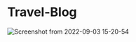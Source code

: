 # Travel-Blog
![Screenshot from 2022-09-03 15-20-54](https://user-images.githubusercontent.com/45715802/188265482-0c976e96-a534-4674-ad14-9d9038206fd2.png)
